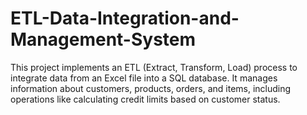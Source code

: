 # ETL-Data-Integration-and-Management-System
This project implements an ETL (Extract, Transform, Load) process to integrate data from an Excel file into a SQL database. It manages information about customers, products, orders, and items, including operations like calculating credit limits based on customer status.

